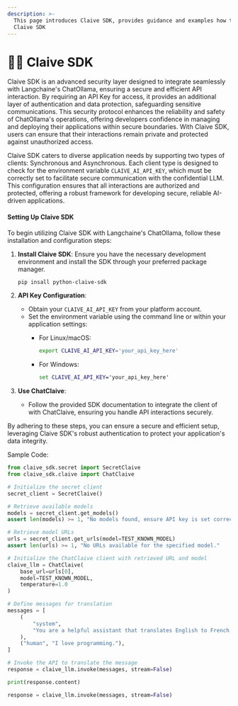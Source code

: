 ```yaml
---
description: >-
  This page introduces Claive SDK, provides guidance and examples how to use
  Claive SDK
---
```


# 👩‍💻 Claive SDK

Claive SDK is an advanced security layer designed to integrate seamlessly with Langchaine's ChatOllama, ensuring a secure and efficient API interaction. By requiring an API Key for access, it provides an additional layer of authentication and data protection, safeguarding sensitive communications. This security protocol enhances the reliability and safety of ChatOllama's operations, offering developers confidence in managing and deploying their applications within secure boundaries. With Claive SDK, users can ensure that their interactions remain private and protected against unauthorized access.

Claive SDK caters to diverse application needs by supporting two types of clients: Synchronous and Asynchronous. Each client type is designed to check for the environment variable `CLAIVE_AI_API_KEY`, which must be correctly set to facilitate secure communication with the confidential LLM. This configuration ensures that all interactions are authorized and protected, offering a robust framework for developing secure, reliable AI-driven applications.

#### Setting Up Claive SDK

To begin utilizing Claive SDK with Langchaine's ChatOllama, follow these installation and configuration steps:

1.  **Install Claive SDK**: Ensure you have the necessary development environment and install the SDK through your preferred package manager.

    ```bash
    pip insall python-claive-sdk
    ```
2. **API Key Configuration**:
   * Obtain your `CLAIVE_AI_API_KEY` from your platform account.
   * Set the environment variable using the command line or within your application settings:
     *   For Linux/macOS:

         ```bash
         export CLAIVE_AI_API_KEY='your_api_key_here'
         ```
     *   For Windows:

         ```cmd
         set CLAIVE_AI_API_KEY='your_api_key_here'
         ```
3. **Use ChatClaive**:
   * Follow the provided SDK documentation to integrate the client of with ChatClaive, ensuring you handle API interactions securely.

By adhering to these steps, you can ensure a secure and efficient setup, leveraging Claive SDK's robust authentication to protect your application's data integrity.

Sample Code:

```python
from claive_sdk.secret import SecretClaive
from claive_sdk.claive import ChatClaive

# Initialize the secret client
secret_client = SecretClaive()

# Retrieve available models
models = secret_client.get_models()
assert len(models) >= 1, "No models found, ensure API key is set correctly."

# Retrieve model URLs
urls = secret_client.get_urls(model=TEST_KNOWN_MODEL)
assert len(urls) >= 1, "No URLs available for the specified model."

# Initialize the ChatClaive client with retrieved URL and model
claive_llm = ChatClaive(
    base_url=urls[0],
    model=TEST_KNOWN_MODEL,
    temperature=1.0
)

# Define messages for translation
messages = [
    (
        "system",
        "You are a helpful assistant that translates English to French. Translate the user sentence.",
    ),
    ("human", "I love programming."),
]

# Invoke the API to translate the message
response = claive_llm.invoke(messages, stream=False)

print(response.content)

response = claive_llm.invoke(messages, stream=False)
```



